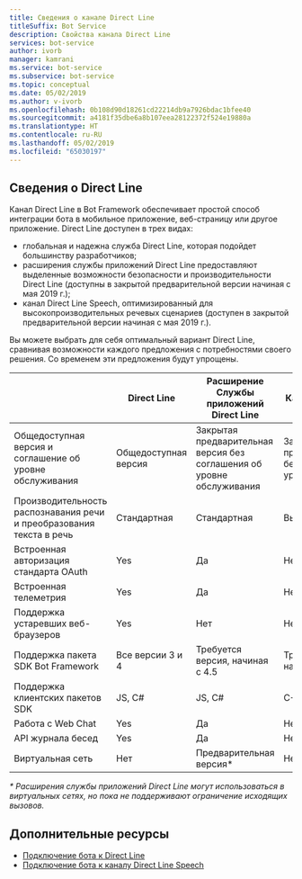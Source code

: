 ```yaml
---
title: Сведения о канале Direct Line
titleSuffix: Bot Service
description: Свойства канала Direct Line
services: bot-service
author: ivorb
manager: kamrani
ms.service: bot-service
ms.subservice: bot-service
ms.topic: conceptual
ms.date: 05/02/2019
ms.author: v-ivorb
ms.openlocfilehash: 0b108d90d18261cd22214db9a7926bdac1bfee40
ms.sourcegitcommit: a4181f35dbe6a8b107eea28122372f524e19880a
ms.translationtype: HT
ms.contentlocale: ru-RU
ms.lasthandoff: 05/02/2019
ms.locfileid: "65030197"
---
```

## <a name="about-direct-line"></a>Сведения о Direct Line

Канал Direct Line в Bot Framework обеспечивает простой способ интеграции бота в мобильное приложение, веб-страницу или другое приложение.
Direct Line доступен в трех видах:
- глобальная и надежна служба Direct Line, которая подойдет большинству разработчиков;
- расширения службы приложений Direct Line предоставляют выделенные возможности безопасности и производительности Direct Line (доступны в закрытой предварительной версии начиная с мая 2019 г.);
- канал Direct Line Speech, оптимизированный для высокопроизводительных речевых сценариев (доступен в закрытой предварительной версии начиная с мая 2019 г.).

Вы можете выбрать для себя оптимальный вариант Direct Line, сравнивая возможности каждого предложения с потребностями своего решения. Со временем эти предложения будут упрощены.

|                            | Direct Line | Расширение Службы приложений Direct Line | Канал Direct Line Speech |
|----------------------------|-------------|-----------------------------------|--------------------|
| Общедоступная версия и соглашение об уровне обслуживания    | Общедоступная версия | Закрытая предварительная версия без соглашения об уровне обслуживания  | Закрытая предварительная версия без соглашения об уровне обслуживания |
| Производительность распознавания речи и преобразования текста в речь | Стандартная | Стандартная | Высокопроизводительные |
| Встроенная авторизация стандарта OAuth           | Yes | Да | Нет  |
| Встроенная телеметрия       | Yes | Да | Нет  |
| Поддержка устаревших веб-браузеров | Yes | Нет  | Нет  |
| Поддержка пакета SDK Bot Framework | Все версии 3 и 4 | Требуется версия, начиная с 4.5 | Требуется версия, начиная с 4.5 |
| Поддержка клиентских пакетов SDK    | JS, C# | JS, C# | C++, C#, Unity |
| Работа с Web Chat  | Yes | Да | Нет |
| API журнала бесед | Yes | Да| Нет |
| Виртуальная сеть | Нет  | Предварительная версия* | Нет  |

_* Расширения службы приложений Direct Line могут использоваться в виртуальных сетях, но пока не поддерживают ограничение исходящих вызовов._

## <a name="addtional-resources"></a>Дополнительные ресурсы
- [Подключение бота к Direct Line](bot-service-channel-connect-directline.md)
- [Подключение бота к каналу Direct Line Speech](bot-service-channel-connect-directlinespeech.md)
